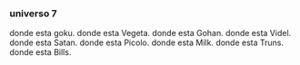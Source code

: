 ### universo 7
 donde esta goku.
 donde esta Vegeta.
 donde esta Gohan.
 donde esta Videl.
donde esta Satan.
 donde esta Picolo.
donde esta Milk.
 donde esta Truns.
 donde esta Bills.
